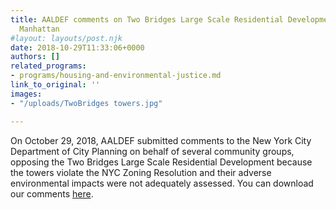 ```yaml
---
title: AALDEF comments on Two Bridges Large Scale Residential Development in Lower
  Manhattan
#layout: layouts/post.njk
date: 2018-10-29T11:33:06+0000
authors: []
related_programs:
- programs/housing-and-environmental-justice.md
link_to_original: ''
images:
- "/uploads/TwoBridges towers.jpg"

---
```

On October 29, 2018, AALDEF submitted comments to the New York City Department of City Planning on behalf of several community groups, opposing the Two Bridges Large Scale Residential Development because the towers violate the NYC Zoning Resolution and their adverse environmental impacts were not adequately assessed. You can download our comments [here](https://aaldef.org/uploads/10.29.18LESONdeis78-313comments.pdf).